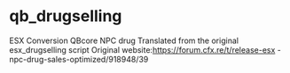# qb_drugselling
ESX Conversion QBcore  NPC drug  Translated from the original esx_drugselling script  Original website:https://forum.cfx.re/t/release-esx
-npc-drug-sales-optimized/918948/39
